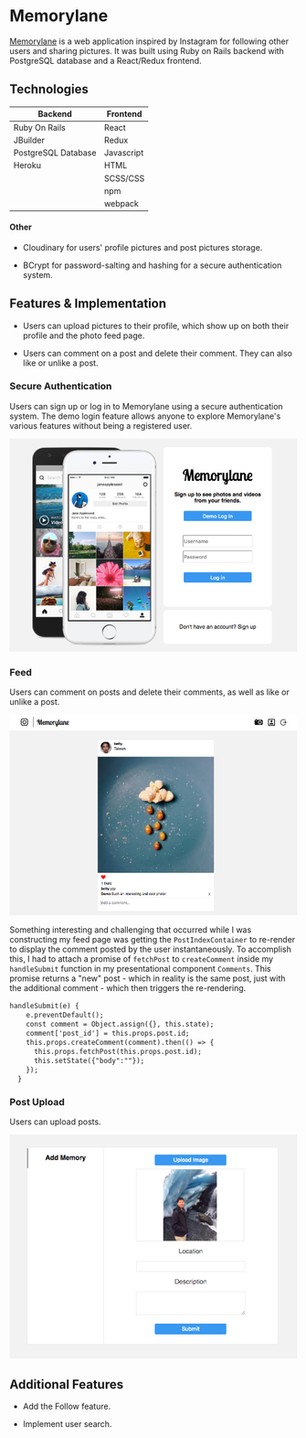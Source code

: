 # Memorylane

[Memorylane](https://memorylane-justinshieh.herokuapp.com/#/) is a web application inspired by Instagram for following other users and sharing pictures. It was built using Ruby on Rails backend with PostgreSQL database and a React/Redux frontend.

## Technologies

|Backend|Frontend|
|---|---|
|Ruby On Rails|React|
|JBuilder|Redux|
|PostgreSQL Database|Javascript|
|Heroku|HTML|
||SCSS/CSS|
||npm|
||webpack|

#### Other
* Cloudinary for users' profile pictures and post pictures storage.

* BCrypt for password-salting and hashing for a secure authentication system.

## Features & Implementation

* Users can upload pictures to their profile, which show up on both their profile and the photo feed page.

* Users can comment on a post and delete their comment. They can also like or unlike a post.

### Secure Authentication

Users can sign up or log in to Memorylane using a secure authentication system. The demo login feature allows anyone to explore Memorylane's various features without being a registered user.

![Memorylane Login](https://github.com/jtnshieh/Memorylane/blob/master/app/assets/images/Memorylane_login.png)

### Feed

Users can comment on posts and delete their comments, as well as like or unlike a post.

![Memorylane Feed](https://github.com/jtnshieh/Memorylane/blob/master/app/assets/images/Memorylane_feed.png)

Something interesting and challenging that occurred while I was constructing my feed page was getting the `PostIndexContainer` to re-render to display the comment posted by the user instantaneously. To accomplish this, I had to attach a promise of `fetchPost` to `createComment` inside my `handleSubmit` function in my presentational component `Comments`. This promise returns a "new" post - which in reality is the same post, just with the additional comment - which then triggers the re-rendering.
````
handleSubmit(e) {
    e.preventDefault();
    const comment = Object.assign({}, this.state);
    comment['post_id'] = this.props.post.id;
    this.props.createComment(comment).then(() => {
      this.props.fetchPost(this.props.post.id);
      this.setState({"body":""});
    });
  }
````
### Post Upload

Users can upload posts.

![Memorylane Upload](https://github.com/jtnshieh/Memorylane/blob/master/app/assets/images/Memorylane_upload.png)

## Additional Features

* Add the Follow feature.

* Implement user search.
